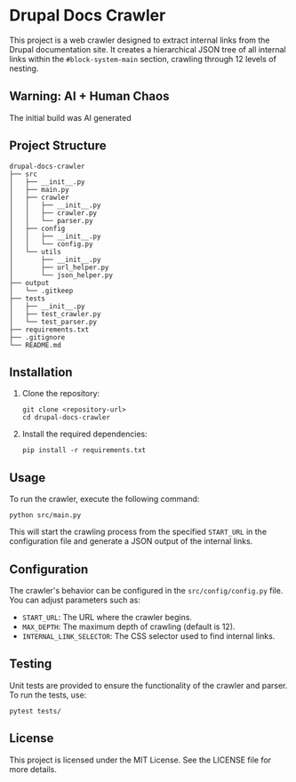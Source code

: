 # Drupal Docs Crawler

This project is a web crawler designed to extract internal links from the Drupal documentation site. It creates a hierarchical JSON tree of all internal links within the `#block-system-main` section, crawling through 12 levels of nesting.

## Warning: AI + Human Chaos
The initial build was AI generated

## Project Structure

```
drupal-docs-crawler
├── src
│   ├── __init__.py
│   ├── main.py
│   ├── crawler
│   │   ├── __init__.py
│   │   ├── crawler.py
│   │   └── parser.py
│   ├── config
│   │   ├── __init__.py
│   │   └── config.py
│   └── utils
│       ├── __init__.py
│       ├── url_helper.py
│       └── json_helper.py
├── output
│   └── .gitkeep
├── tests
│   ├── __init__.py
│   ├── test_crawler.py
│   └── test_parser.py
├── requirements.txt
├── .gitignore
└── README.md
```

## Installation

1. Clone the repository:
   ```
   git clone <repository-url>
   cd drupal-docs-crawler
   ```

2. Install the required dependencies:
   ```
   pip install -r requirements.txt
   ```

## Usage

To run the crawler, execute the following command:
```
python src/main.py
```

This will start the crawling process from the specified `START_URL` in the configuration file and generate a JSON output of the internal links.

## Configuration

The crawler's behavior can be configured in the `src/config/config.py` file. You can adjust parameters such as:
- `START_URL`: The URL where the crawler begins.
- `MAX_DEPTH`: The maximum depth of crawling (default is 12).
- `INTERNAL_LINK_SELECTOR`: The CSS selector used to find internal links.

## Testing

Unit tests are provided to ensure the functionality of the crawler and parser. To run the tests, use:
```
pytest tests/
```

## License

This project is licensed under the MIT License. See the LICENSE file for more details.
